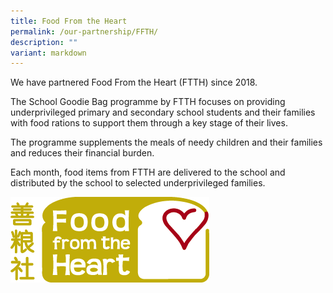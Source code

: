 ```yaml
---
title: Food From the Heart
permalink: /our-partnership/FFTH/
description: ""
variant: markdown
---
```

We have partnered Food From the Heart (FTTH) since 2018.

The School Goodie Bag programme by FTTH focuses on providing underprivileged primary and secondary school students and their families with food rations to support them through a key stage of their lives.

The programme supplements the meals of needy children and their families and reduces their financial burden. 

Each month, food items from FTTH are delivered to the school and distributed by the school to selected underprivileged families.

![FTTH](/images/FTTH.png)